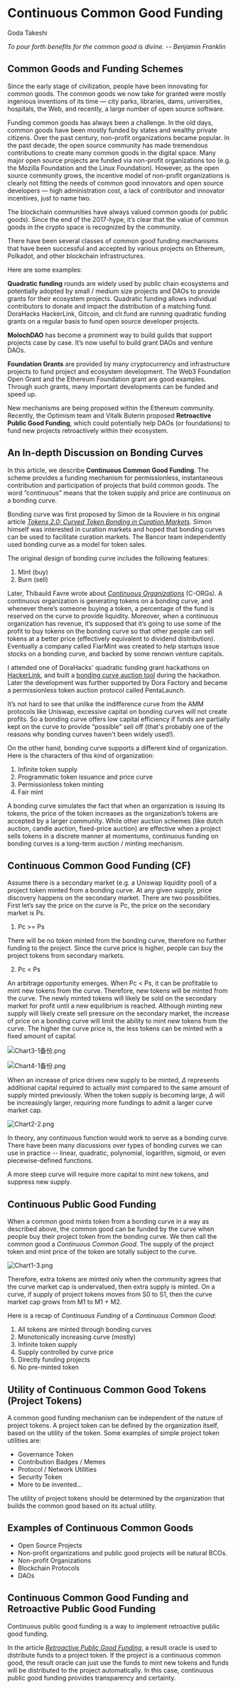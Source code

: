 # Continuous Common Good Funding

Goda Takeshi

*To pour forth benefits for the common good is divine.
-- Benjamin Franklin*

## Common Goods and Funding Schemes

Since the early stage of civilization, people have been innovating for common goods. The common goods we now take for granted were mostly ingenious inventions of its time — city parks, libraries, dams, universities, hospitals, the Web, and recently, a large number of open source software.

Funding common goods has always been a challenge. In the old days, common goods have been mostly funded by states and wealthy private citizens. Over the past century, non-profit organizations became popular. In the past decade, the open source community has made tremendous contributions to create many common goods in the digital space. Many major open source projects are funded via non-profit organizations too (e.g. the Mozilla Foundation and the Linux Foundation). However, as the open source community grows, the incentive model of non-profit organizations is clearly not fitting the needs of common good innovators and open source developers — high administration cost, a lack of contributor and innovator incentives, just to name two.

The blockchain communities have always valued common goods (or public goods). Since the end of the 2017-hype, it’s clear that the value of common goods in the crypto space is recognized by the community.

There have been several classes of common good funding mechanisms that have been successful and accepted by various projects on Ethereum, Polkadot, and other blockchain infrastructures. 

Here are some examples:

**Quadratic funding** rounds are widely used by public chain ecosystems and potentially adopted by small / medium size projects and DAOs to provide grants for their ecosystem projects. Quadratic funding allows individual contributors to donate and impact the distribution of a matching fund. DoraHacks HackerLink, Gitcoin, and clr.fund are running quadratic funding grants on a regular basis to fund open source developer projects.

**MolochDAO** has become a prominent way to build guilds that support projects case by case. It’s now useful to build grant DAOs and venture DAOs.

**Foundation Grants** are provided by many cryptocurrency and infrastructure projects to fund project and ecosystem development. The Web3 Foundation Open Grant and the Ethereum Foundation grant are good examples. Through such grants, many important developments can be funded and speed up.

New mechanisms are being proposed within the Ethereum community. Recently, the Optimism team and Vitalk Buterin proposed **Retroactive Public Good Funding**, which could potentially help DAOs (or foundations) to fund new projects retroactively within their ecosystem.

## An In-depth Discussion on Bonding Curves

In this article, we describe **Continuous Common Good Funding**. The scheme provides a funding mechanism for permissionless, instantaneous contribution and participation of projects that build common goods. The word “continuous” means that the token supply and price are continuous on a bonding curve.

Bonding curve was first proposed by Simon de la Rouviere in his original article *[Tokens 2.0: Curved Token Bonding in Curation Markets](https://medium.com/@simondlr/tokens-2-0-curved-token-bonding-in-curation-markets-1764a2e0bee5)*. Simon himself was interested in curation markets and hoped that bonding curves can be used to facilitate curation markets. The Bancor team independently used bonding curve as a model for token sales.

The original design of bonding curve includes the following features:

1. Mint (buy)
2. Burn (sell)

Later, Thibauld Favre wrote about *[Continuous Organizations](https://github.com/C-ORG/whitepaper)* (C-ORGs). A continuous organization is generating tokens on a bonding curve, and whenever there’s someone buying a token, a percentage of the fund is reserved on the curve to provide liquidity. Moreover, when a continuous organization has revenue, it’s supposed that it’s going to use some of the profit to buy tokens on the bonding curve so that other people can sell tokens at a better price (effectively equivalent to dividend distribution). Eventually a company called FiarMint was created to help startups issue stocks on a bonding curve, and backed by some renown venture capitals.

I attended one of DoraHacks' quadratic funding grant hackathons on [HackerLink](https://hackerlink.io/en/grant/BSC/1), and built a [bonding curve auction tool](https://www.binance.org/zh/blog/bsc-grants-spotlight-bcto-pentalaunch/) during the hackathon. Later the development was further supported by Dora Factory and became a permissionless token auction protocol called PentaLaunch.

It’s not hard to see that unlike the indifference curve from the AMM protocols like Uniswap, excessive capital on bonding curves will not create profits. So a bonding curve offers low capital efficiency if funds are partially kept on the curve to provide “possible” sell off (that's probably one of the reasons why bonding curves haven't been widely used!).

On the other hand, bonding curve supports a different kind of organization. Here is the characters of this kind of organization:

1. Infinite token supply
2. Programmatic token issuance and price curve
3. Permissionless token minting
4. Fair mint

A bonding curve simulates the fact that when an organization is issuing its tokens, the price of the token increases as the organization’s tokens are accepted by a larger community. While other auction schemes (like dutch auction, candle auction, fixed-price auction) are effective when a project sells tokens in a discrete manner at momentums, continuous funding on bonding curves is a long-term auction / minting mechanism.

## Continuous Common Good Funding (CF)

Assume there is a secondary market (e.g. a Uniswap liquidity pool) of a project token minted from a bonding curve. At any given supply, price discovery happens on the secondary market. There are two possibilities. First let’s say the price on the curve is Pc, the price on the secondary market is Ps.

1. Pc >= Ps

There will be no token minted from the bonding curve, therefore no further funding to the project. Since the curve price is higher, people can buy the project tokens from secondary markets.

2. Pc < Ps

An arbitrage opportunity emerges. When Pc < Ps, it can be profitable to mint new tokens from the curve. Therefore, new tokens will be minted from the curve. The newly minted tokens will likely be sold on the secondary market for profit until a new equilibrium is reached. Although minting new supply will likely create sell pressure on the secondary market, the increase of price on a bonding curve will limit the ability to mint new tokens from the curve. The higher the curve price is, the less tokens can be minted with a fixed amount of capital.

![Chart3-1备份.png](https://ssimg.frontenduse.top/article/2021/08/21/6c095f3bcee018c76f2080e84edda403.png)


![Chart4-1备份.png](https://ssimg.frontenduse.top/article/2021/08/21/452708c85c2f8adb3d137ece9a9cf652.png)

When an increase of price drives new supply to be minted, $\Delta$ represents additional capital required to actually mint compared to the same amount of supply minted previously. When the token supply is becoming large, $\Delta$ will be increasingly larger, requiring more fundings to admit a larger curve market cap.

![Chart2-2.png](https://ssimg.frontenduse.top/article/2021/08/21/0224d6ff7254ac87902e6ab4c573cee9.png)

In theory, any continuous function would work to serve as a bonding curve. There have been many discussions over types of bonding curves we can use in practice -- linear, quadratic, polynomial, logarithm, sigmoid, or even piecewise-defined functions.

A more steep curve will require more capital to mint new tokens, and suppress new supply.

## Continuous Public Good Funding

When a common good mints token from a bonding curve in a way as described above, the common good can be funded by the curve when people buy their project token from the bonding curve. We then call the common good a *Continuous Common Good*. The supply of the project token and mint price of the token are totally subject to the curve.

![Chart1-3.png](https://ssimg.frontenduse.top/article/2021/08/21/ddd6e7136dda3feb7fe35b67fbd79f14.png)

Therefore, extra tokens are minted only when the community agrees that the curve market cap is undervalued, then extra supply is minted. On a curve, if supply of project tokens moves from S0 to S1, then the curve market cap grows from M1 to M1 + M2.

Here is a recap of *Continuous Funding* of a *Continuous Common Good*:

1. All tokens are minted through bonding curves
2. Monotonically increasing curve (mostly)
3. Infinite token supply
4. Supply controlled by curve price
5. Directly funding projects
6. No pre-minted token

## Utility of Continuous Common Good Tokens (Project Tokens)

A common good funding mechanism can be independent of the nature of project tokens. A project token can be defined by the organization itself, based on the utility of the token. Some examples of simple project token utilities are:

- Governance Token
- Contribution Badges / Memes
- Protocol / Network Utilities
- Security Token
- More to be invented…

The utility of project tokens should be determined by the organization that builds the common good based on its actual utility.

## Examples of Continuous Common Goods

- Open Source Projects
- Non-profit organizations and public good projects will be natural BCOs. 
- Non-profit Organizations
- Blockchain Protocols
- DAOs

## Continuous Common Good Funding and Retroactive Public Good Funding

Continuous public good funding is a way to implement retroactive public good funding. 

In the article *[Retroactive Public Good Funding](https://medium.com/ethereum-optimism/retroactive-public-goods-funding-33c9b7d00f0c)*, a result oracle is used to distribute funds to a project token. If the project is a continuous common good, the result oracle can just use the funds to mint new tokens and funds will be distributed to the project automatically. In this case, continuous public good funding provides transparency and certainty.
